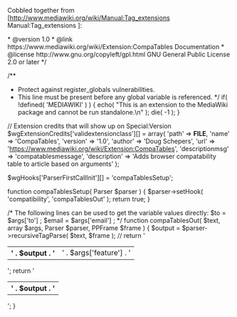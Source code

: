 Cobbled together from [http://www.mediawiki.org/wiki/Manual:Tag_extensions Manual:Tag_extensions ]:

<syntaxhighlight lang="php">
 <?php
/**
 * CompaTables - this extension adds a browser compatability table to articles based on arguments
 *
 * To activate this extension, add the following into your LocalSettings.php file:
 * require_once('$IP/extensions/CompaTables/compatables.php');
 *
 * @ingroup Extensions
 * @author Doug Schepers <schepers@w3.org>
 * @version 1.0
 * @link https://www.mediawiki.org/wiki/Extension:CompaTables Documentation
 * @license http://www.gnu.org/copyleft/gpl.html GNU General Public License 2.0 or later
 */
 
/**
 * Protect against register_globals vulnerabilities.
 * This line must be present before any global variable is referenced.
 */
if( !defined( 'MEDIAWIKI' ) ) {
        echo( "This is an extension to the MediaWiki package and cannot be run standalone.\n" );
        die( -1 );
}
 
// Extension credits that will show up on Special:Version    
$wgExtensionCredits['validextensionclass'][] = array(
        'path'           => __FILE__,
        'name'           => 'CompaTables',
        'version'        => '1.0',
        'author'         => 'Doug Schepers', 
        'url'            => 'https://www.mediawiki.org/wiki/Extension:CompaTables',
        'descriptionmsg' => 'compatablesmessage',
        'description'    => 'Adds browser compatability table to article based on arguments'
);
 
$wgHooks['ParserFirstCallInit'][] = 'compaTablesSetup';
 
function compaTablesSetup( Parser $parser ) {
        $parser->setHook( 'compatibility', 'compaTablesOut' );
        return true;
}

/* The following lines can be used to get the variable values directly:
        $to = $args['to'] ;
        $email = $args['email'] ;
*/
function compaTablesOut( $text, array $args, Parser $parser, PPFrame $frame ) {
        $output = $parser->recursiveTagParse( $text, $frame );
        // return '<table class="wonderful"><tr><th>' . $output . '</th><td>' . $args['feature'] . '</td></tr></table>';
        return '<table class="wonderful"><tr><th>' . $output . '</th></tr></table>';
}
</syntaxhighlight>